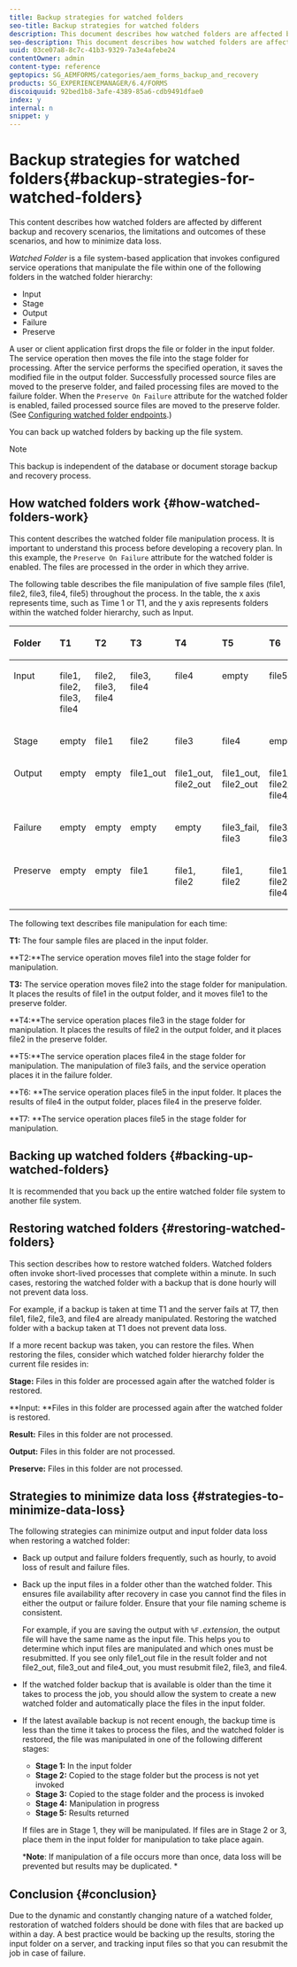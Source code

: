 ```yaml
---
title: Backup strategies for watched folders
seo-title: Backup strategies for watched folders
description: This document describes how watched folders are affected by different backup and recovery scenarios, the limitations and outcomes of these scenarios, and how to minimize data loss.
seo-description: This document describes how watched folders are affected by different backup and recovery scenarios, the limitations and outcomes of these scenarios, and how to minimize data loss.
uuid: 03ce07a8-8c7c-41b3-9329-7a3e4afebe24
contentOwner: admin
content-type: reference
geptopics: SG_AEMFORMS/categories/aem_forms_backup_and_recovery
products: SG_EXPERIENCEMANAGER/6.4/FORMS
discoiquuid: 92bed1b8-3afe-4389-85a6-cdb9491dfae0
index: y
internal: n
snippet: y
---
```


# Backup strategies for watched folders{#backup-strategies-for-watched-folders}

<!--
Comment Type: remark
Last Modified By:
Last Modified Date:
<p>Bug 1655143:</p>
-->

This content describes how watched folders are affected by different backup and recovery scenarios, the limitations and outcomes of these scenarios, and how to minimize data loss.

*Watched Folder* is a file system-based application that invokes configured service operations that manipulate the file within one of the following folders in the watched folder hierarchy:

* Input
* Stage
* Output
* Failure
* Preserve

A user or client application first drops the file or folder in the input folder. The service operation then moves the file into the stage folder for processing. After the service performs the specified operation, it saves the modified file in the output folder. Successfully processed source files are moved to the preserve folder, and failed processing files are moved to the failure folder. When the `Preserve On Failure` attribute for the watched folder is enabled, failed processed source files are moved to the preserve folder. (See [Configuring watched folder endpoints](../../../forms/using/admin-help/configuring-watched-folder-endpoints.md#configuring-watched-folder-endpoints).)

You can back up watched folders by backing up the file system.

>[!NOTE]
>
>This backup is independent of the database or document storage backup and recovery process.

## How watched folders work {#how-watched-folders-work}

This content describes the watched folder file manipulation process. It is important to understand this process before developing a recovery plan. In this example, the `Preserve On Failure` attribute for the watched folder is enabled. The files are processed in the order in which they arrive.

The following table describes the file manipulation of five sample files (file1, file2, file3, file4, file5) throughout the process. In the table, the x axis represents time, such as Time 1 or T1, and the y axis represents folders within the watched folder hierarchy, such as Input.

<table cellpadding="4" cellspacing="0">
 <thead align="left">
  <tr>
   <th class="cellrowborder" id="d19e31195" valign="top" width="NaN%"><p>Folder</p></th> 
   <th class="cellrowborder" id="d19e31198" valign="top" width="NaN%"><p>T1</p></th> 
   <th class="cellrowborder" id="d19e31201" valign="top" width="NaN%"><p>T2</p></th> 
   <th class="cellrowborder" id="d19e31204" valign="top" width="NaN%"><p>T3</p></th> 
   <th class="cellrowborder" id="d19e31207" valign="top" width="NaN%"><p>T4</p></th> 
   <th class="cellrowborder" id="d19e31210" valign="top" width="NaN%"><p>T5</p></th> 
   <th class="cellrowborder" id="d19e31213" valign="top" width="NaN%"><p>T6</p></th> 
   <th class="cellrowborder" id="d19e31216" valign="top" width="NaN%"><p>T7</p></th> 
  </tr> 
 </thead> 
 <tbody>
  <tr>
   <td class="cellrowborder" headers="d19e31195 " valign="top" width="NaN%"><p>Input</p></td> 
   <td class="cellrowborder" headers="d19e31198 " valign="top" width="NaN%"><p>file1, file2, file3, file4</p></td> 
   <td class="cellrowborder" headers="d19e31201 " valign="top" width="NaN%"><p>file2, file3, file4</p></td> 
   <td class="cellrowborder" headers="d19e31204 " valign="top" width="NaN%"><p>file3, file4</p></td> 
   <td class="cellrowborder" headers="d19e31207 " valign="top" width="NaN%"><p>file4</p></td> 
   <td class="cellrowborder" headers="d19e31210 " valign="top" width="NaN%"><p>empty</p></td> 
   <td class="cellrowborder" headers="d19e31213 " valign="top" width="NaN%"><p>file5</p></td> 
   <td class="cellrowborder" headers="d19e31216 " valign="top" width="NaN%"><p>empty</p></td> 
  </tr> 
  <tr>
   <td class="cellrowborder" headers="d19e31195 " valign="top" width="NaN%"><p>Stage</p></td> 
   <td class="cellrowborder" headers="d19e31198 " valign="top" width="NaN%"><p>empty</p></td> 
   <td class="cellrowborder" headers="d19e31201 " valign="top" width="NaN%"><p>file1</p></td> 
   <td class="cellrowborder" headers="d19e31204 " valign="top" width="NaN%"><p>file2</p></td> 
   <td class="cellrowborder" headers="d19e31207 " valign="top" width="NaN%"><p>file3</p></td> 
   <td class="cellrowborder" headers="d19e31210 " valign="top" width="NaN%"><p>file4</p></td> 
   <td class="cellrowborder" headers="d19e31213 " valign="top" width="NaN%"><p>empty</p></td> 
   <td class="cellrowborder" headers="d19e31216 " valign="top" width="NaN%"><p>file5</p></td> 
  </tr> 
  <tr>
   <td class="cellrowborder" headers="d19e31195 " valign="top" width="NaN%"><p>Output</p></td> 
   <td class="cellrowborder" headers="d19e31198 " valign="top" width="NaN%"><p>empty</p></td> 
   <td class="cellrowborder" headers="d19e31201 " valign="top" width="NaN%"><p>empty</p></td> 
   <td class="cellrowborder" headers="d19e31204 " valign="top" width="NaN%"><p>file1_out</p></td> 
   <td class="cellrowborder" headers="d19e31207 " valign="top" width="NaN%"><p>file1_out, file2_out</p></td> 
   <td class="cellrowborder" headers="d19e31210 " valign="top" width="NaN%"><p>file1_out, file2_out</p></td> 
   <td class="cellrowborder" headers="d19e31213 " valign="top" width="NaN%"><p>file1_out, file2_out, file4_out</p></td> 
   <td class="cellrowborder" headers="d19e31216 " valign="top" width="NaN%"><p>file1_out, file2_out, file4_out</p></td> 
  </tr> 
  <tr>
   <td class="cellrowborder" headers="d19e31195 " valign="top" width="NaN%"><p>Failure</p></td> 
   <td class="cellrowborder" headers="d19e31198 " valign="top" width="NaN%"><p>empty</p></td> 
   <td class="cellrowborder" headers="d19e31201 " valign="top" width="NaN%"><p>empty</p></td> 
   <td class="cellrowborder" headers="d19e31204 " valign="top" width="NaN%"><p>empty</p></td> 
   <td class="cellrowborder" headers="d19e31207 " valign="top" width="NaN%"><p>empty</p></td> 
   <td class="cellrowborder" headers="d19e31210 " valign="top" width="NaN%"><p>file3_fail, file3 </p></td> 
   <td class="cellrowborder" headers="d19e31213 " valign="top" width="NaN%"><p>file3_fail, file3 </p></td> 
   <td class="cellrowborder" headers="d19e31216 " valign="top" width="NaN%"><p>file3_fail, file3 </p></td> 
  </tr> 
  <tr>
   <td class="cellrowborder" headers="d19e31195 " valign="top" width="NaN%"><p>Preserve</p></td> 
   <td class="cellrowborder" headers="d19e31198 " valign="top" width="NaN%"><p>empty</p></td> 
   <td class="cellrowborder" headers="d19e31201 " valign="top" width="NaN%"><p>empty</p></td> 
   <td class="cellrowborder" headers="d19e31204 " valign="top" width="NaN%"><p>file1 </p></td> 
   <td class="cellrowborder" headers="d19e31207 " valign="top" width="NaN%"><p>file1, file2 </p></td> 
   <td class="cellrowborder" headers="d19e31210 " valign="top" width="NaN%"><p>file1, file2 </p></td> 
   <td class="cellrowborder" headers="d19e31213 " valign="top" width="NaN%"><p>file1, file2, file4 </p></td> 
   <td class="cellrowborder" headers="d19e31216 " valign="top" width="NaN%"><p>file1, file2, file4 </p></td> 
  </tr> 
 </tbody> 
</table>

The following text describes file manipulation for each time:

**T1:** The four sample files are placed in the input folder.

**T2:**The service operation moves file1 into the stage folder for manipulation.

**T3:** The service operation moves file2 into the stage folder for manipulation. It places the results of file1 in the output folder, and it moves file1 to the preserve folder.

**T4:**The service operation places file3 in the stage folder for manipulation. It places the results of file2 in the output folder, and it places file2 in the preserve folder.

**T5:**The service operation places file4 in the stage folder for manipulation. The manipulation of file3 fails, and the service operation places it in the failure folder.

**T6: **The service operation places file5 in the input folder. It places the results of file4 in the output folder, places file4 in the preserve folder.

**T7: **The service operation places file5 in the stage folder for manipulation.

## Backing up watched folders {#backing-up-watched-folders}

It is recommended that you back up the entire watched folder file system to another file system.

## Restoring watched folders {#restoring-watched-folders}

This section describes how to restore watched folders. Watched folders often invoke short-lived processes that complete within a minute. In such cases, restoring the watched folder with a backup that is done hourly will not prevent data loss.

For example, if a backup is taken at time T1 and the server fails at T7, then file1, file2, file3, and file4 are already manipulated. Restoring the watched folder with a backup taken at T1 does not prevent data loss.

If a more recent backup was taken, you can restore the files. When restoring the files, consider which watched folder hierarchy folder the current file resides in:

**Stage:** Files in this folder are processed again after the watched folder is restored.

**Input: **Files in this folder are processed again after the watched folder is restored.

**Result:** Files in this folder are not processed.

**Output:** Files in this folder are not processed.

**Preserve:** Files in this folder are not processed.

## Strategies to minimize data loss {#strategies-to-minimize-data-loss}

The following strategies can minimize output and input folder data loss when restoring a watched folder:

* Back up output and failure folders frequently, such as hourly, to avoid loss of result and failure files. 
* Back up the input files in a folder other than the watched folder. This ensures file availability after recovery in case you cannot find the files in either the output or failure folder. Ensure that your file naming scheme is consistent.

  For example, if you are saving the output with `%F.`*extension*, the output file will have the same name as the input file. This helps you to determine which input files are manipulated and which ones must be resubmitted. If you see only file1_out file in the result folder and not file2_out, file3_out and file4_out, you must resubmit file2, file3, and file4.

* If the watched folder backup that is available is older than the time it takes to process the job, you should allow the system to create a new watched folder and automatically place the files in the input folder.
* If the latest available backup is not recent enough, the backup time is less than the time it takes to process the files, and the watched folder is restored, the file was manipulated in one of the following different stages:

    * **Stage 1:** In the input folder
    * **Stage 2:** Copied to the stage folder but the process is not yet invoked
    * **Stage 3:** Copied to the stage folder and the process is invoked
    * **Stage 4:** Manipulation in progress
    * **Stage 5:** Results returned

  If files are in Stage 1, they will be manipulated. If files are in Stage 2 or 3, place them in the input folder for manipulation to take place again.

  ***Note**: If manipulation of a file occurs more than once, data loss will be prevented but results may be duplicated. *

## Conclusion {#conclusion}

Due to the dynamic and constantly changing nature of a watched folder, restoration of watched folders should be done with files that are backed up within a day. A best practice would be backing up the results, storing the input folder on a server, and tracking input files so that you can resubmit the job in case of failure.
